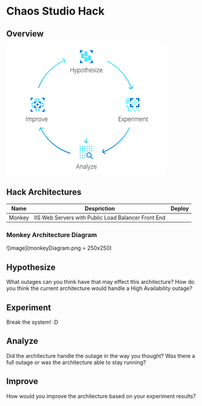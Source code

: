 # Chaos Studio Hack

## Overview

![](framework.png)

## Hack Architectures

| Name     | Despriction                                          | Deploy         |
| -------- | -----------------------------------------------------| -------------- |
| Monkey   | IIS Web Servers with Public Load Balancer Front End  |                |

### Monkey Architecture Diagram
 ![image](monkeyDiagram.png = 250x250)
 
## Hypothesize
What outages can you think have that may effect this architecture? 
How do you think the current architecture would handle a High Availability outage?
## Experiment  
Break the system! :D 
## Analyze
Did the architecture handle the outage in the way you thought? 
Was there a full outage or was the architecture able to stay running? 
## Improve 
How would you improve the architecture based on your experiment results? 
